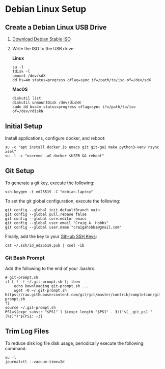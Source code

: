 # Debian Linux Setup


## Create a Debian Linux USB Drive

1. [Download Debian Stable ISO](https://www.debian.org/distrib/netinst)

2. Write the ISO to the USB drive:

   **Linux**

   ~~~
   su -l
   fdisk -l
   umount /dev/sdX
   dd bs=4m status=progress oflag=sync if=/path/to/iso of=/dev/sdX
   ~~~

   **MacOS**

   ~~~
   diskutil list
   diskutil unmountDisk /dev/diskN
   sudo dd bs=4m status=progress oflag=sync if=/path/to/iso of=/dev/rdiskN
   ~~~


## Initial Setup

Install applications, configure docker, and reboot:

~~~
su -c "apt install docker.io emacs git git-gui make python3-venv rsync xsel"
su -l -c "usermod -aG docker $USER && reboot"
~~~


## Git Setup

To generate a git key, execute the following:

~~~
ssh-keygen -t ed25519 -C "debian-laptop"
~~~

To set the git global configuration, execute the following:

~~~
git config --global init.defaultBranch main
git config --global pull.rebase false
git config --global core.editor emacs
git config --global user.email "Craig A. Hobbs"
git config --global user.name "craigahobbs@gmail.com"
~~~

Finally, add the key to your [GitHub SSH Keys](https://github.com/settings/keys):

~~~
cat ~/.ssh/id_ed25519.pub | xsel -ib
~~~


### Git Bash Prompt

Add the following to the end of your .bashrc:

~~~
# git-prompt.sh
if [ ! -f ~/.git-prompt.sh ]; then
    echo Downloading git-prompt.sh ...
    wget -O ~/.git-prompt.sh https://raw.githubusercontent.com/git/git/master/contrib/completion/git-prompt.sh
fi
source ~/.git-prompt.sh
PS1=$(expr substr "$PS1" 1 $(expr length "$PS1" - 3))'$(__git_ps1 " (%s)")'${PS1: -3}
~~~


## Trim Log Files

To reduce disk log file disk usage, periodically execute the following command:

~~~
su -l
journalctl --vacuum-time=2d
~~~
